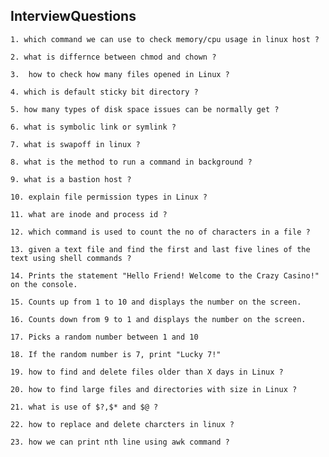 ## InterviewQuestions

    1. which command we can use to check memory/cpu usage in linux host ?

    2. what is differnce between chmod and chown ?

    3.  how to check how many files opened in Linux ?

    4. which is default sticky bit directory ?

    5. how many types of disk space issues can be normally get ?

    6. what is symbolic link or symlink ?

    7. what is swapoff in linux ?

    8. what is the method to run a command in background ?

    9. what is a bastion host ?

    10. explain file permission types in Linux ?

    11. what are inode and process id ?

    12. which command is used to count the no of characters in a file ?

    13. given a text file and find the first and last five lines of the text using shell commands ?

    14. Prints the statement "Hello Friend! Welcome to the Crazy Casino!" on the console.

    15. Counts up from 1 to 10 and displays the number on the screen.

    16. Counts down from 9 to 1 and displays the number on the screen.

    17. Picks a random number between 1 and 10

    18. If the random number is 7, print "Lucky 7!"

    19. how to find and delete files older than X days in Linux ?

    20. how to find large files and directories with size in Linux ?

    21. what is use of $?,$* and $@ ?

    22. how to replace and delete charcters in linux ?

    23. how we can print nth line using awk command ?
